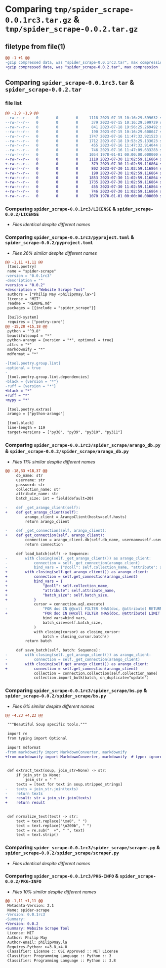 # Comparing `tmp/spider_scrape-0.0.1rc3.tar.gz` & `tmp/spider_scrape-0.0.2.tar.gz`

## filetype from file(1)

```diff
@@ -1 +1 @@
-gzip compressed data, was "spider_scrape-0.0.1rc3.tar", max compression
+gzip compressed data, was "spider_scrape-0.0.2.tar", max compression
```

## Comparing `spider_scrape-0.0.1rc3.tar` & `spider_scrape-0.0.2.tar`

### file list

```diff
@@ -1,9 +1,9 @@
--rw-r--r--   0        0        0     1118 2023-07-15 10:16:29.599632 spider_scrape-0.0.1rc3/LICENSE
--rw-r--r--   0        0        0      379 2023-07-15 10:16:29.599729 spider_scrape-0.0.1rc3/README.md
--rw-r--r--   0        0        0      841 2023-07-18 19:56:25.269492 spider_scrape-0.0.1rc3/pyproject.toml
--rw-r--r--   0        0        0      190 2023-07-15 10:16:29.600047 spider_scrape-0.0.1rc3/spider_scrape/__init__.py
--rw-r--r--   0        0        0     1747 2023-07-16 11:47:32.921523 spider_scrape-0.0.1rc3/spider_scrape/arango_db.py
--rw-r--r--   0        0        0     1712 2023-07-18 19:53:25.133023 spider_scrape-0.0.1rc3/spider_scrape/bs.py
--rw-r--r--   0        0        0      455 2023-07-16 11:47:32.914044 spider_scrape-0.0.1rc3/spider_scrape/db.py
--rw-r--r--   0        0        0      746 2023-07-16 11:47:09.633283 spider_scrape-0.0.1rc3/spider_scrape/scraper.py
--rw-r--r--   0        0        0     1054 1970-01-01 00:00:00.000000 spider_scrape-0.0.1rc3/PKG-INFO
+-rw-r--r--   0        0        0     1118 2023-07-30 11:02:59.116864 spider_scrape-0.0.2/LICENSE
+-rw-r--r--   0        0        0      379 2023-07-30 11:02:59.116864 spider_scrape-0.0.2/README.md
+-rw-r--r--   0        0        0      802 2023-07-30 11:02:59.116864 spider_scrape-0.0.2/pyproject.toml
+-rw-r--r--   0        0        0      190 2023-07-30 11:02:59.116864 spider_scrape-0.0.2/spider_scrape/__init__.py
+-rw-r--r--   0        0        0     1853 2023-07-30 11:02:59.116864 spider_scrape-0.0.2/spider_scrape/arango_db.py
+-rw-r--r--   0        0        0     1735 2023-07-30 11:02:59.116864 spider_scrape-0.0.2/spider_scrape/bs.py
+-rw-r--r--   0        0        0      455 2023-07-30 11:02:59.116864 spider_scrape-0.0.2/spider_scrape/db.py
+-rw-r--r--   0        0        0      746 2023-07-30 11:02:59.116864 spider_scrape-0.0.2/spider_scrape/scraper.py
+-rw-r--r--   0        0        0     1070 1970-01-01 00:00:00.000000 spider_scrape-0.0.2/PKG-INFO
```

### Comparing `spider_scrape-0.0.1rc3/LICENSE` & `spider_scrape-0.0.2/LICENSE`

 * *Files identical despite different names*

### Comparing `spider_scrape-0.0.1rc3/pyproject.toml` & `spider_scrape-0.0.2/pyproject.toml`

 * *Files 26% similar despite different names*

```diff
@@ -1,11 +1,11 @@
 [tool.poetry]
 name = "spider-scrape"
-version = "0.0.1rc3"
-description = ""
+version = "0.0.2"
+description = "Website Scrape Tool"
 authors = ["Philip May <philip@may.la>"]
 license = "MIT"
 readme = "README.md"
 packages = [{include = "spider_scrape"}]
 
 [build-system]
 requires = ["poetry-core"]
@@ -15,20 +15,18 @@
 python = "^3.8"
 beautifulsoup4 = "*"
 python-arango = {version = "*", optional = true}
 attrs = "*"
 markdownify = "*"
 mdformat = "*"
 
-[tool.poetry.group.lint]
-optional = true
-
 [tool.poetry.group.lint.dependencies]
-black = {version = "*"}
-ruff = {version = "*"}
+black = "*"
+ruff = "*"
+mypy = "*"
 
 [tool.poetry.extras]
 arango = ["python-arango"]
 
 [tool.black]
 line-length = 119
 target-versions = ["py38", "py39", "py310", "py311"]
```

### Comparing `spider_scrape-0.0.1rc3/spider_scrape/arango_db.py` & `spider_scrape-0.0.2/spider_scrape/arango_db.py`

 * *Files 11% similar despite different names*

```diff
@@ -18,33 +18,37 @@
     db_name: str
     username: str
     password: str
     collection_name: str
     attribute_name: str
     batch_size: int = field(default=20)
 
-    def _get_arango_client(self):
+    def get_arango_client(self):
         arango_client = ArangoClient(hosts=self.hosts)
         return arango_client
 
-    def _get_connection(self, arango_client):
+    def get_connection(self, arango_client):
         connection = arango_client.db(self.db_name, username=self.username, password=self.password)
         return connection
 
     def load_batch(self) -> Sequence:
-        with closing(self._get_arango_client()) as arango_client:
-            connection = self._get_connection(arango_client)
-            bind_vars = {"@coll": self.collection_name, "attribute": self.attribute_name}
+        with closing(self.get_arango_client()) as arango_client:
+            connection = self.get_connection(arango_client)
+            bind_vars = {
+                "@coll": self.collection_name,
+                "attribute": self.attribute_name,
+                "batch_size": self.batch_size,
+            }
             cursor = connection.aql.execute(
-                "FOR doc IN @@coll FILTER !HAS(doc, @attribute) RETURN doc",
+                "FOR doc IN @@coll FILTER !HAS(doc, @attribute) LIMIT @batch_size RETURN doc",
                 bind_vars=bind_vars,
                 batch_size=self.batch_size,
             )
             with closing(cursor) as closing_cursor:
                 batch = closing_cursor.batch()
         return batch
 
     def save_batch(self, batch: Sequence):
-        with closing(self._get_arango_client()) as arango_client:
-            connection = self._get_connection(arango_client)
+        with closing(self.get_arango_client()) as arango_client:
+            connection = self.get_connection(arango_client)
             collection = connection.collection(self.collection_name)
             collection.import_bulk(batch, on_duplicate="update")
```

### Comparing `spider_scrape-0.0.1rc3/spider_scrape/bs.py` & `spider_scrape-0.0.2/spider_scrape/bs.py`

 * *Files 6% similar despite different names*

```diff
@@ -4,23 +4,23 @@
 
 """Beautiful Soup specific tools."""
 
 import re
 from typing import Optional
 
 import mdformat
-from markdownify import MarkdownConverter, markdownify
+from markdownify import MarkdownConverter, markdownify  # type: ignore
 
 
 def extract_text(soup, join_str=None) -> str:
     if join_str is None:
         join_str = " "
     texts = [text for text in soup.stripped_strings]
-    texts = join_str.join(texts)
-    return texts
+    result: str = join_str.join(texts)
+    return result
 
 
 def normalize_text(text) -> str:
     text = text.replace("\xa0", " ")
     text = text.replace("\u200b", " ")
     text = re.sub("  +", " ", text)
     text = text.strip()
```

### Comparing `spider_scrape-0.0.1rc3/spider_scrape/scraper.py` & `spider_scrape-0.0.2/spider_scrape/scraper.py`

 * *Files identical despite different names*

### Comparing `spider_scrape-0.0.1rc3/PKG-INFO` & `spider_scrape-0.0.2/PKG-INFO`

 * *Files 10% similar despite different names*

```diff
@@ -1,11 +1,11 @@
 Metadata-Version: 2.1
 Name: spider-scrape
-Version: 0.0.1rc3
-Summary: 
+Version: 0.0.2
+Summary: Website Scrape Tool
 License: MIT
 Author: Philip May
 Author-email: philip@may.la
 Requires-Python: >=3.8,<4.0
 Classifier: License :: OSI Approved :: MIT License
 Classifier: Programming Language :: Python :: 3
 Classifier: Programming Language :: Python :: 3.8
```

